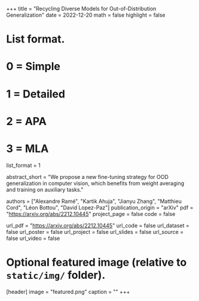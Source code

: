 +++
title = "Recycling Diverse Models for Out-of-Distribution Generalization"
date = 2022-12-20
math = false
highlight = false

# List format.
#   0 = Simple
#   1 = Detailed
#   2 = APA
#   3 = MLA
list_format = 1


abstract_short = "We propose a new fine-tuning strategy for OOD generalization in computer vision, which benefits from weight averaging and training on auxiliary tasks."

authors = ["Alexandre Ramé", "Kartik Ahuja", "Jianyu Zhang", "Matthieu Cord", "Léon Bottou", "David Lopez-Paz"]
publication_origin = "arXiv"
pdf = "https://arxiv.org/abs/2212.10445"
project_page = false
code = false


url_pdf = "https://arxiv.org/abs/2212.10445"
url_code = false
url_dataset = false
url_poster = false
url_project = false
url_slides = false
url_source = false
url_video = false


# Optional featured image (relative to `static/img/` folder).
[header]
image = "featured.png"
caption = ""
+++
